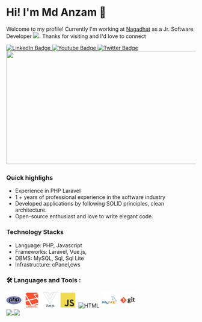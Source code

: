 # Hi! I'm Md Anzam 👋
Welcome to my profile! Currently I'm working at [Nagadhat](https://nagadhat.com.bd/) as a Jr. Software Developer <img src="https://media.giphy.com/media/WUlplcMpOCEmTGBtBW/giphy.gif" width="30">. Thanks for visiting and I'd love to connect
<div id="badges">
  <a href=https://www.linkedin.com/in/md-anzam-hossen-83bb041b7/">
    <img src="https://img.shields.io/badge/LinkedIn-blue?style=for-the-badge&logo=linkedin&logoColor=white" alt="LinkedIn Badge"/>
  </a>
  <a href="">
    <img src="https://img.shields.io/badge/YouTube-red?style=for-the-badge&logo=youtube&logoColor=white" alt="Youtube Badge"/>
  </a>
  <a href="">
    <img src="https://img.shields.io/badge/Twitter-blue?style=for-the-badge&logo=twitter&logoColor=white" alt="Twitter Badge"/>
  </a>
</div>
<div align="center">
  <img src="https://media.giphy.com/media/dWesBcTLavkZuG35MI/giphy.gif" width="600" height="300"/>
</div>
                                                                                                
### Quick highlighs

- Experience in PHP Laravel
- 1 + years of professional experience in the software industry
- Developed applications by following SOLID principles, clean architecture.
- Open-source enthusiast and love to write elegant code.

### Technology Stacks
- Language: PHP, Javascript
- Frameworks: Laravel, Vue.js,
- DBMS: MySQL, Sql, Sql Lite
- Infrastructure:  cPanel,cws


### :hammer_and_wrench: Languages and Tools :
<div>
  <img src="https://github.com/devicons/devicon/blob/master/icons/php/php-original.svg" title="Spring" alt="Spring" width="40" height="40"/>&nbsp;
  <img src="https://github.com/devicons/devicon/blob/master/icons/laravel/laravel-plain-wordmark.svg" title="Java" alt="Java" width="40" height="40"/>&nbsp;
  <img src="https://github.com/devicons/devicon/blob/master/icons/vuejs/vuejs-line-wordmark.svg" title="Vue" alt="Vue" width="40" height="40"/>&nbsp;                                                                                     
  <img src="https://github.com/devicons/devicon/blob/master/icons/javascript/javascript-original.svg" title="JavaScript" alt="JavaScript" width="40" height="40"/>&nbsp;
   <img src="https://github.com/devicons/devicon/blob/master/icons/html/html-original.svg" title="HTML" alt="HTML" width="40" height="40"/>&nbsp;
  <img src="https://github.com/devicons/devicon/blob/master/icons/mysql/mysql-original-wordmark.svg" title="MySQL"  alt="MySQL" width="40" height="40"/>&nbsp
  <img src="https://github.com/devicons/devicon/blob/master/icons/git/git-original-wordmark.svg" title="Git" **alt="Git" width="40" height="40"/>
</div>
<a href="https://github.com/Akash0000439">
  <img align="center" src="https://github-readme-stats.vercel.app/api?username=Akash0000439&theme=dark&show_icons=true&count_private=true&hide=contribs&line_height=40" />
</a>
<a href="https://github.com/Akash0000439">
  <img align="center" src="https://github-readme-stats.vercel.app/api/top-langs/?username=Akash0000439&theme=dark&langs_count=4&hide=html,css,erlang" />
</a>






